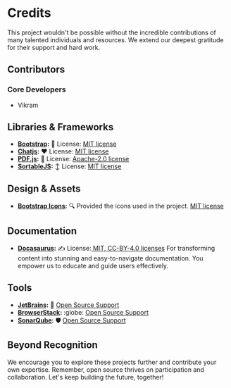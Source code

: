 # Credits

This project wouldn't be possible without the incredible contributions of many talented individuals and resources. We extend our deepest gratitude for their support and hard work.

## Contributors

### Core Developers

* Vikram

## Libraries & Frameworks

* **[Bootstrap](https://getbootstrap.com/):** :stars: License: [MIT license](https://github.com/twbs/bootstrap#MIT-1-ov-file)
* **[Chatjs](https://www.chartjs.org/):** :heart: License: [MIT license](https://github.com/chartjs/Chart.js#MIT-1-ov-file)
* **[PDF.js](https://mozilla.github.io/pdf.js/):** :book: License:  [Apache-2.0 license](https://github.com/mozilla/pdf.js#Apache-2.0-1-ov-file)
* **[SortableJS](https://github.com/SortableJS/Sortable):** :arrow_up_down: License: [MIT license](https://github.com/SortableJS/Sortable?tab=MIT-1-ov-file#readme)

## Design & Assets

* **[Bootstrap Icons](https://icons.getbootstrap.com/):** :mag: Provided the icons used in the project. [MIT license](https://github.com/twbs/icons#MIT-1-ov-file)

## Documentation

* **[Docasaurus](https://docusaurus.io/):** :writing_hand: License:[ MIT, CC-BY-4.0 licenses](https://github.com/facebook/docusaurus/blob/main/LICENSE) For transforming content into stunning and easy-to-navigate documentation. You empower us to educate and guide users effectively.

## Tools

* **[JetBrains](https://www.jetbrains.com/):** :brain: [Open Source Support](https://www.jetbrains.com/community/opensource/#support)
* **[BrowserStack](https://www.browserstack.com/):** :globe: [Open Source Support](https://www.browserstack.com/open-source)
* **[SonarQube](https://www.sonarqube.org/):** :shield: [Open Source Support](https://www.sonarsource.com/solutions/commitment-to-open-source/)

## Beyond Recognition

We encourage you to explore these projects further and contribute your own expertise. Remember, open source thrives on participation and collaboration. Let's keep building the future, together!
